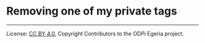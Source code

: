 <!-- SPDX-License-Identifier: CC-BY-4.0 -->
<!-- Copyright Contributors to the ODPi Egeria project. -->

# Removing one of my private tags




----
License: [CC BY 4.0](https://creativecommons.org/licenses/by/4.0/),
Copyright Contributors to the ODPi Egeria project.